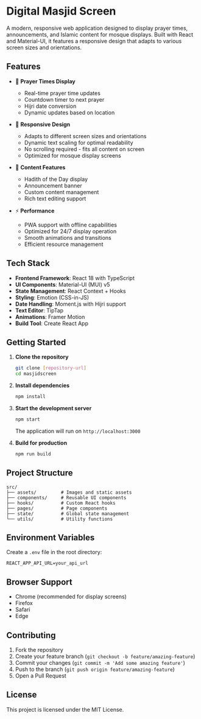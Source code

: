 # Digital Masjid Screen

A modern, responsive web application designed to display prayer times, announcements, and Islamic content for mosque displays. Built with React and Material-UI, it features a responsive design that adapts to various screen sizes and orientations.

## Features

- 🕌 **Prayer Times Display**
  - Real-time prayer time updates
  - Countdown timer to next prayer
  - Hijri date conversion
  - Dynamic updates based on location

- 📱 **Responsive Design**
  - Adapts to different screen sizes and orientations
  - Dynamic text scaling for optimal readability
  - No scrolling required - fits all content on screen
  - Optimized for mosque display screens

- 📢 **Content Features**
  - Hadith of the Day display
  - Announcement banner
  - Custom content management
  - Rich text editing support

- ⚡ **Performance**
  - PWA support with offline capabilities
  - Optimized for 24/7 display operation
  - Smooth animations and transitions
  - Efficient resource management

## Tech Stack

- **Frontend Framework**: React 18 with TypeScript
- **UI Components**: Material-UI (MUI) v5
- **State Management**: React Context + Hooks
- **Styling**: Emotion (CSS-in-JS)
- **Date Handling**: Moment.js with Hijri support
- **Text Editor**: TipTap
- **Animations**: Framer Motion
- **Build Tool**: Create React App

## Getting Started

1. **Clone the repository**
   ```bash
   git clone [repository-url]
   cd masjidscreen
   ```

2. **Install dependencies**
   ```bash
   npm install
   ```

3. **Start the development server**
   ```bash
   npm start
   ```
   The application will run on `http://localhost:3000`

4. **Build for production**
   ```bash
   npm run build
   ```

## Project Structure

```
src/
├── assets/         # Images and static assets
├── components/     # Reusable UI components
├── hooks/          # Custom React hooks
├── pages/          # Page components
├── state/          # Global state management
└── utils/          # Utility functions
```

## Environment Variables

Create a `.env` file in the root directory:

```env
REACT_APP_API_URL=your_api_url
```

## Browser Support

- Chrome (recommended for display screens)
- Firefox
- Safari
- Edge

## Contributing

1. Fork the repository
2. Create your feature branch (`git checkout -b feature/amazing-feature`)
3. Commit your changes (`git commit -m 'Add some amazing feature'`)
4. Push to the branch (`git push origin feature/amazing-feature`)
5. Open a Pull Request

## License

This project is licensed under the MIT License.
